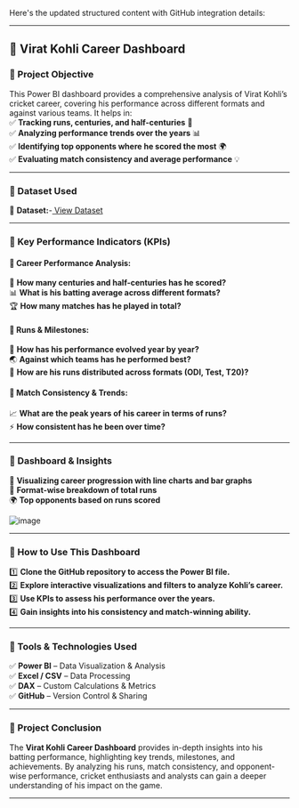 Here's the updated structured content with GitHub integration details:

---

## 📌 **Virat Kohli Career Dashboard**  

### **📌 Project Objective**  
This Power BI dashboard provides a comprehensive analysis of Virat Kohli’s cricket career, covering his performance across different formats and against various teams. It helps in:  
✅ **Tracking runs, centuries, and half-centuries** 🏏  
✅ **Analyzing performance trends over the years** 📊  
✅ **Identifying top opponents where he scored the most** 🌍  
✅ **Evaluating match consistency and average performance** 💡  

---

### **📌 Dataset Used**  
📂 **Dataset:**-<a href="https://github.com/akash3737aks/virat_kohli_Dashboard/blob/main/virat_kohli_source.csv"> View Dataset </a>

---

### **📌 Key Performance Indicators (KPIs)**  

#### **🔹 Career Performance Analysis:**  
🏏 **How many centuries and half-centuries has he scored?**  
📊 **What is his batting average across different formats?**  
🏆 **How many matches has he played in total?**  

#### **🔹 Runs & Milestones:**  
📅 **How has his performance evolved year by year?**  
🌏 **Against which teams has he performed best?**  
🎯 **How are his runs distributed across formats (ODI, Test, T20)?**  

#### **🔹 Match Consistency & Trends:**  
📈 **What are the peak years of his career in terms of runs?**  
⚡ **How consistent has he been over time?**  

---

### **📌 Dashboard & Insights**  
🎯 **Visualizing career progression with line charts and bar graphs**  
🏏 **Format-wise breakdown of total runs**  
🌍 **Top opponents based on runs scored** 

![image](https://github.com/user-attachments/assets/01365e2a-7be7-47e7-bf37-b1778dc3c141)

 

---

### **📌 How to Use This Dashboard**  
1️⃣ **Clone the GitHub repository to access the Power BI file.**  
2️⃣ **Explore interactive visualizations and filters to analyze Kohli’s career.**  
3️⃣ **Use KPIs to assess his performance over the years.**  
4️⃣ **Gain insights into his consistency and match-winning ability.**  

---

### **📌 Tools & Technologies Used**  
✅ **Power BI** – Data Visualization & Analysis  
✅ **Excel / CSV** – Data Processing  
✅ **DAX** – Custom Calculations & Metrics  
✅ **GitHub** – Version Control & Sharing  

---

### **📌 Project Conclusion**  
The **Virat Kohli Career Dashboard** provides in-depth insights into his batting performance, highlighting key trends, milestones, and achievements. By analyzing his runs, match consistency, and opponent-wise performance, cricket enthusiasts and analysts can gain a deeper understanding of his impact on the game.  

---
